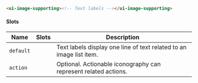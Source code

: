 ```html
<ui-image-supporting><!-- Text labels --></ui-image-supporting>
```

#### Slots

| Name      | Slots | Description                                                         |
| --------- | ----- | ------------------------------------------------------------------- |
| `default` |       | Text labels display one line of text related to an image list item. |
| `action`  |       | Optional. Actionable iconography can represent related actions.     |
